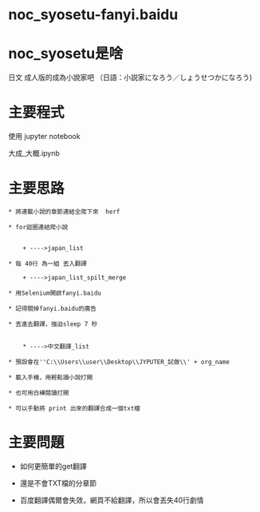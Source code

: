 # noc_syosetu-fanyi.baidu


# noc_syosetu是啥


日文
成人版的成為小說家吧
（日語：小説家になろう／しょうせつかになろう)


# 主要程式

使用 jupyter notebook

大成_大概.ipynb



	
# 主要思路

	* 將連載小說的章節連結全爬下來  herf
	
	* for迴圈連結爬小說
	
		
		+ ---->japan_list
		
	* 每 40行 為一組 丟入翻譯			
	
		+ ---->japan_list_spilt_merge
		
	* 用Selenium開啟fanyi.baidu
	
	* 記得關掉fanyi.baidu的廣告
	
	* 丟進去翻譯，強迫sleep 7 秒
	
	
		* ---->中文翻譯_list
		
	* 預設會在''C:\\Users\\user\\Desktop\\JYPUTER_試做\\' + org_name
	
	* 載入手機，用輕鬆讀小說打開
	
	* 也可用白樺閱讀打開
	
	* 可以手動將 print 出來的翻譯合成一個txt檔
	
# 主要問題	

* 如何更簡單的get翻譯

* 還是不會TXT檔的分章節

* 百度翻譯偶爾會失效，網頁不給翻譯，所以會丟失40行劇情




